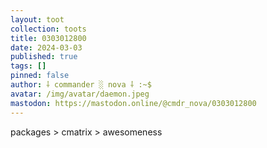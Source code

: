 ```yaml
---
layout: toot
collection: toots
title: 0303012800
date: 2024-03-03
published: true
tags: []
pinned: false
author: ⸸ commander ░ nova ⸸ :~$
avatar: /img/avatar/daemon.jpeg
mastodon: https://mastodon.online/@cmdr_nova/0303012800
---
```


packages > cmatrix > awesomeness
